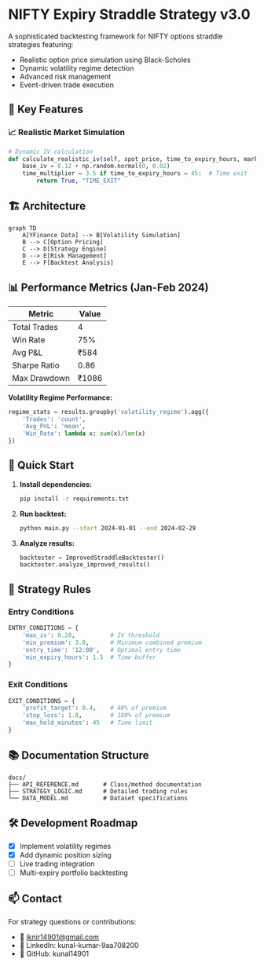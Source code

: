 NIFTY Expiry Straddle Strategy v3.0
====================================

A sophisticated backtesting framework for NIFTY options straddle strategies featuring:

- Realistic option price simulation using Black-Scholes
- Dynamic volatility regime detection
- Advanced risk management
- Event-driven trade execution

🌟 Key Features
---------------

### 📈 Realistic Market Simulation

```python
# Dynamic IV calculation
def calculate_realistic_iv(self, spot_price, time_to_expiry_hours, market_sentiment=0):
    base_iv = 0.12 + np.random.normal(0, 0.02)
    time_multiplier = 3.5 if time_to_expiry_hours = 45:  # Time exit
        return True, "TIME_EXIT"
```

🏗️ Architecture
---------------

```mermaid
graph TD
    A[YFinance Data] --> B[Volatility Simulation]
    B --> C[Option Pricing]
    C --> D[Strategy Engine]
    D --> E[Risk Management]
    E --> F[Backtest Analysis]
```

📊 Performance Metrics (Jan-Feb 2024)
-------------------------------------

| Metric        | Value   |
|---------------|---------|
| Total Trades  | 4       |
| Win Rate      | 75%     |
| Avg P&L       | ₹584    |
| Sharpe Ratio  | 0.86    |
| Max Drawdown  | ₹1086   |

**Volatility Regime Performance:**

```python
regime_stats = results.groupby('volatility_regime').agg({
    'Trades': 'count',
    'Avg_PnL': 'mean',
    'Win_Rate': lambda x: sum(x)/len(x)
})
```

🚀 Quick Start
--------------

1. **Install dependencies:**
    ```bash
    pip install -r requirements.txt
    ```

2. **Run backtest:**
    ```bash
    python main.py --start 2024-01-01 --end 2024-02-29
    ```

3. **Analyze results:**
    ```python
    backtester = ImprovedStraddleBacktester()
    backtester.analyze_improved_results()
    ```

📌 Strategy Rules
-----------------

### Entry Conditions

```python
ENTRY_CONDITIONS = {
    'max_iv': 0.20,          # IV threshold
    'min_premium': 3.0,      # Minimum combined premium
    'entry_time': '12:00',   # Optimal entry time
    'min_expiry_hours': 1.5  # Time buffer
}
```

### Exit Conditions

```python
EXIT_CONDITIONS = {
    'profit_target': 0.4,    # 40% of premium
    'stop_loss': 1.8,        # 180% of premium
    'max_hold_minutes': 45   # Time limit
}
```

📚 Documentation Structure
--------------------------

```
docs/
├── API_REFERENCE.md       # Class/method documentation
├── STRATEGY_LOGIC.md      # Detailed trading rules
└── DATA_MODEL.md          # Dataset specifications
```

🛠️ Development Roadmap
-----------------------

- [x] Implement volatility regimes
- [x] Add dynamic position sizing
- [ ] Live trading integration
- [ ] Multi-expiry portfolio backtesting

📫 Contact
----------

For strategy questions or contributions:

- 📧 iknir14901@gmail.com
- 🔗 LinkedIn: kunal-kumar-9aa708200
- 🐛 GitHub: kunal14901
